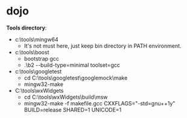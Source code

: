 # dojo

**Tools directory**:

* c:\tools\mingw64
    * It's not must here, just keep bin directory in PATH environment.
* c:\tools\boost
    * bootstrap gcc
    * .\b2 --build-type=minimal toolset=gcc
* c:\tools\googletest
    * cd C:\tools\googletest\googlemock\make
    * mingw32-make
* C:\tools\wxWidgets
    * cd C:\tools\wxWidgets\build\msw
    * mingw32-make -f makefile.gcc CXXFLAGS="-std=gnu++1y" BUILD=release SHARED=1 UNICODE=1

